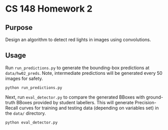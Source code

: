 # CS 148 Homework 2

## Purpose

Design an algorithm to detect red lights in images using convolutions.

## Usage

Run `run_predictions.py` to generate the bounding-box predictions at `data/hw02_preds`. Note, intermediate predictions will be generated every 50 images for safety.

```
python run_predictions.py
```

Next, run `eval_detector.py` to compare the generated BBoxes with ground-truth BBoxes provided by student labellers. This will generate Precision-Recall curves for training and testing data (depending on variables set) in the `data/` directory.

```
python eval_detector.py
```
